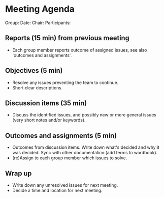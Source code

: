 # Meeting Agenda

Group:
Date:
Chair: 
Participants:

## Reports (15 min) from previous meeting

- Each group member reports outcome of assigned issues, see also 'outcomes and
  assignments'.



## Objectives (5 min) 

- Resolve any issues preventing the team to continue.
- Short clear descriptions.


## Discussion items (35 min)

- Discuss the identified issues, and possibly new or more general issues (very
  short notes and/or keywords).


## Outcomes and assignments (5 min)

- Outcomes from discussion items. Write down what's decided and why it was 
  decided. Sync with other documentation (add terms to wordbook).
- (re)Assign to each group member which issues to solve.


## Wrap up

- Write down any unresolved issues for next meeting. 
- Decide a time and location for next meeting.

